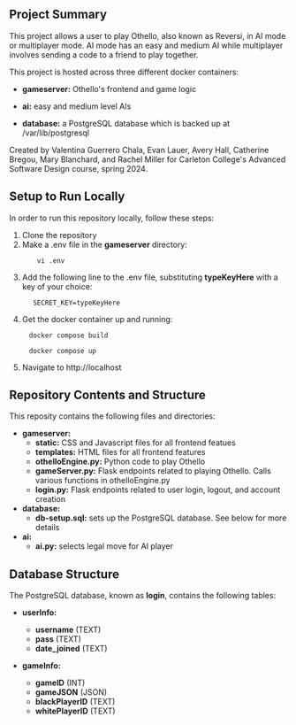 <h2>Project Summary</h2>

This project allows a user to play Othello, also known as Reversi, in AI mode or multiplayer mode. AI mode has an easy and medium AI while multiplayer involves sending a code to a friend to play together. 

This project is hosted across three different docker containers: 

*  **gameserver:** Othello's frontend and game logic

*  **ai:** easy and medium level AIs

*  **database:** a PostgreSQL database which is backed up at /var/lib/postgresql

Created by Valentina Guerrero Chala, Evan Lauer, Avery Hall, Catherine Bregou, Mary Blanchard, and Rachel Miller for Carleton College's Advanced Software Design course, spring 2024.


<h2>Setup to Run Locally</h2>

In order to run this repository locally, follow these steps:

1. Clone the repository
2. Make a .env file in the **gameserver** directory:

```
       vi .env
```

3. Add the following line to the .env file, substituting **typeKeyHere** with a key of your choice:

```
      SECRET_KEY=typeKeyHere
```

4. Get the docker container up and running:

```
     docker compose build
   
     docker compose up
```
   
5. Navigate to http://localhost
   

<h2>Repository Contents and Structure</h2>

This reposity contains the following files and directories:
*  **gameserver:**
    -  **static:** CSS and Javascript files for all frontend featues
    -  **templates:** HTML files for all frontend features
    -  **othelloEngine.py:** Python code to play Othello
    -  **gameServer.py:** Flask endpoints related to playing Othello. Calls various functions in othelloEngine.py
    -  **login.py:** Flask endpoints related to user login, logout, and account creation
*  **database:**
    -  **db-setup.sql:** sets up the PostgreSQL database. See below for more details
*  **ai:**
    - **ai.py:** selects legal move for AI player
      

<h2>Database Structure</h2>

The PostgreSQL database, known as **login**, contains the following tables:

*  **userInfo:**
      -  **username** (TEXT)
      -  **pass** (TEXT)
      -  **date_joined** (TEXT)

*  **gameInfo:**
      - **gameID** (INT)
      - **gameJSON** (JSON)
      - **blackPlayerID** (TEXT)
      - **whitePlayerID** (TEXT)
